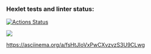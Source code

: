 ### Hexlet tests and linter status:
[![Actions Status](https://github.com/denyadeho/frontend-project-46/workflows/hexlet-check/badge.svg)](https://github.com/denyadeho/frontend-project-46/actions)

<a href="https://codeclimate.com/github/denyadeho/frontend-project-46/maintainability"><img src="https://api.codeclimate.com/v1/badges/d9a80d7dd1a230123545/maintainability" /></a>

https://asciinema.org/a/fsHtJIoVxPwCXvzvzS3U9CLwg
